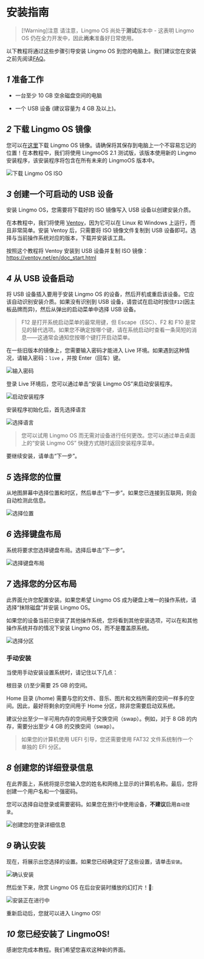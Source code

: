 # 安装指南

> [!Warning]注意
> 请注意，Lingmo OS 尚处于**测试**版本中 - 这表明 Lingmo OS 仍在全力开发中，因此**尚未**准备好日常使用。

以下教程将通过这些步骤引导安装 Lingmo OS 到您的电脑上。我们建议您在安装之前先阅读[FAQ](faq)。

## *1* 准备工作

- 一台至少 10 GB 空余磁盘空间的电脑

- 一个 USB 设备 (建议容量为 4 GB 及以上)。

## *2* 下载 Lingmo OS 镜像

您可以在[这里](https://lingmo.org/download)下载 Lingmo OS 镜像。请确保将其保存到电脑上一个不容易忘记的位置！在本教程中，我们将使用 LingmoOS 2.1 测试版，该版本使用新的 Lingmo 安装程序，该安装程序将包含在所有未来的 LingmoOS 版本中。

![下载 Lingmo OS ISO](../assets/installation-guide/1.webp)

## *3* 创建一个可启动的 USB 设备

安装 Lingmo OS，您需要将下载好的 ISO 镜像写入 USB 设备以创建安装介质。

在本教程中，我们将使用 [Ventoy](https://ventoy.net)，因为它可以在 Linux 和 Windows 上运行，而且非常简单。安装 Ventoy 后，只需要将 ISO 镜像文件复制到 USB 设备即可。选择与当前操作系统对应的版本，下载并安装该工具。

按照这个教程将 Ventoy 安装到 USB 设备并复制 ISO 镜像：<https://ventoy.net/en/doc_start.html>

## *4* 从 USB 设备启动

将 USB 设备插入要用于安装 Lingmo OS 的设备，然后开机或重启该设备。它应该自动识别安装介质。如果没有识别到 USB 设备，请尝试在启动时按住`F12`(因主板品牌而异)，然后从弹出的启动菜单中选择 USB 设备。

> F12 是打开系统启动菜单的最常用键，但 Escape（ESC）、F2 和 F10 是常见的替代选项。如果您不确定按哪个键，请在系统启动时查看一条简短的消息——这通常会通知您按哪个键打开启动菜单。

在一些旧版本的镜像上，您需要输入密码才能进入 Live 环境。如果遇到这种情况，请输入密码：`live` ，并按 Enter（回车）键。

![输入密码](../assets/installation-guide/2.webp)

登录 Live 环境后，您可以通过单击“安装 Lingmo OS”来启动安装程序。

![启动安装程序](../assets/installation-guide/3.webp)

安装程序初始化后，首先选择语言

![选择语言](../assets/installation-guide/4.webp)

>您可以试用 Lingmo OS 而无需对设备进行任何更改。您可以通过单击桌面上的“安装 Lingmo OS” 快捷方式随时返回安装程序菜单。

要继续安装，请单击“下一步”。

## *5* 选择您的位置

从地图屏幕中选择位置和时区，然后单击“下一步”。如果您已连接到互联网，则会自动检测此信息。

![选择位置](../assets/installation-guide/5.webp)

## *6* 选择键盘布局

系统将要求您选择键盘布局。选择后单击“下一步”。

![选择键盘布局](../assets/installation-guide/6.webp)

## *7* 选择您的分区布局

此界面允许您配置安装。如果您希望 Lingmo OS 成为硬盘上唯一的操作系统，请选择“抹除磁盘”并安装 Lingmo OS。

如果您的设备当前已安装了其他操作系统，您将看到其他安装选项，可以在和其他操作系统并存的情况下安装 Lingmo OS，而不是覆盖原系统。

![选择分区](../assets/installation-guide/7.webp)

### 手动安装

当使用手动安装设置系统时，请记住以下几点：

根目录 (/)至少需要 25 GB 的空间。

Home 目录 (/home) 需要与您的文件、音乐、图片和文档所需的空间一样多的空间。因此，最好将剩余的空间用于 Home 分区，除非您需要启动双系统。

建议分出至少一半可用内存的空间用于交换空间（swap）。例如，对于 8 GB 的内存，需要分出至少 4 GB 的交换空间（swap）。

> 如果您的计算机使用 UEFI 引导，您还需要使用 FAT32 文件系统制作一个单独的 EFI 分区。

## *8* 创建您的详细登录信息

在此界面上，系统将提示您输入您的姓名和网络上显示的计算机名称。最后，您将创建一个用户名和一个强密码。

您可以选择自动登录或需要密码。如果您在旅行中使用设备，**不建议**启用`自动登录`。

![创建您的登录详细信息](../assets/installation-guide/8.webp)

## *9* 确认安装

现在，将展示出您选择的设置。如果您已经确定好了这些设置，请单击`安装`。

![确认安装](../assets/installation-guide/9.webp)

然后坐下来，欣赏 Lingmo OS 在后台安装时播放的幻灯片！🙂:

![安装正在进行中](../assets/installation-guide/10.webp)

重新启动后，您就可以进入 Lingmo OS!

## *10* 您已经安装了 LingmoOS!

感谢您完成本教程。我们希望您喜欢这种新的界面。
